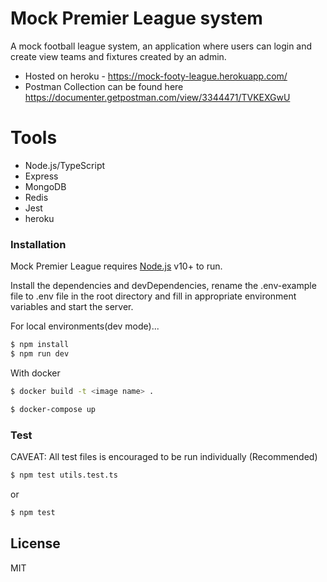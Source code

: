 # Mock Premier League system



A mock football league system, an application where users can login and create view teams and fixtures created by an admin. 


  - Hosted on heroku - https://mock-footy-league.herokuapp.com/
  - Postman Collection can be found here https://documenter.getpostman.com/view/3344471/TVKEXGwU


# Tools

  - Node.js/TypeScript     
  - Express
  - MongoDB
  - Redis
  - Jest
  - heroku

### Installation

Mock Premier League requires [Node.js](https://nodejs.org/) v10+ to run.

Install the dependencies and devDependencies, rename the .env-example file to .env file in the root directory and fill in appropriate environment variables and start the server.


For local environments(dev mode)...

```sh
$ npm install
$ npm run dev
```

With docker

```sh
$ docker build -t <image name> .
```

```sh
$ docker-compose up
```


### Test
CAVEAT: All test files is encouraged to be run individually
(Recommended) 
```sh
$ npm test utils.test.ts
```
or
```sh
$ npm test
```

License
----

MIT
